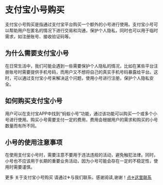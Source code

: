 # 支付宝小号购买

支付宝小号购买是指通过支付宝平台购买一个额外的小号进行使用。支付宝小号可以帮助用户在匿名的情况下进行交易和沟通，保护个人隐私，同时也可以用于临时需求，如注册账号、接收验证码等。

## 为什么需要支付宝小号

在日常生活中，我们可能会遇到一些需要保护个人隐私的情况，比如在某些平台注册账号时需要提供手机号码，而用户又不想将自己的真实手机号码暴露给平台。这时，可以通过支付宝小号来解决这个问题，使用小号进行注册，保护个人隐私安全。

## 如何购买支付宝小号

用户可以在支付宝APP中找到“蚂蚁小号”功能，通过该功能可以购买一个或多个小号进行使用。购买小号需要支付一定的费用，费用会根据用户的需求和购买的小号数量而有所不同。

## 小号的使用注意事项

在使用支付宝小号时，需要注意不要用于违法违规的活动，避免触犯法律。同时，小号也不应该用于长期的重要业务活动，因为小号可能会存在一定的不稳定性，使用时需要谨慎。

更多 关于支付宝小号购买 请通过✈与我们联系，感谢阅读,谢谢！[点✈这里联系](https://gg.k02.cc)